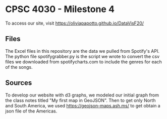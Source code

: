 # CPSC 4030 - Milestone 4

To access our site, visit https://oliviapapotto.github.io/DataVisF20/

## Files
The Excel files in this repository are the data we pulled from Spotify's API. The python file spotifygrabber.py is the script we wrote to convert the csv files we downloaded from spotifycharts.com to include the genres for each of the songs.

## Sources
To develop our website with d3 graphs, we modeled our initial graph from the class notes titled "My first map in GeoJSON". Then to get only North and South America, we used https://geojson-maps.ash.ms/ to get obtain a json file of the Americas. 
